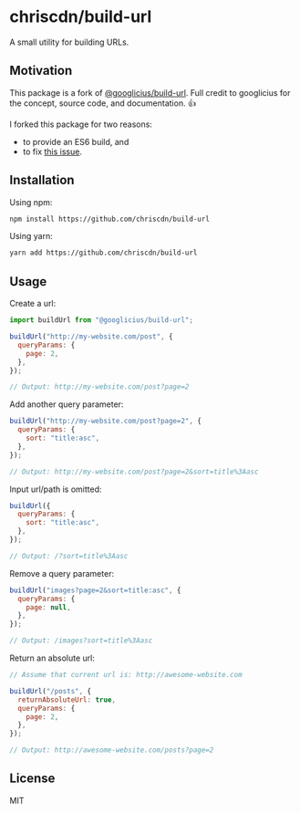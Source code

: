 # chriscdn/build-url

A small utility for building URLs.

## Motivation

This package is a fork of [@googlicius/build-url](https://github.com/googlicius/build-url). Full credit to googlicius for the concept, source code, and documentation. 👍

I forked this package for two reasons:

- to provide an ES6 build, and
- to fix [this issue](https://github.com/googlicius/build-url/issues/3).

## Installation

Using npm:

```bash
npm install https://github.com/chriscdn/build-url
```

Using yarn:

```bash
yarn add https://github.com/chriscdn/build-url
```

## Usage

Create a url:

```js
import buildUrl from "@googlicius/build-url";

buildUrl("http://my-website.com/post", {
  queryParams: {
    page: 2,
  },
});

// Output: http://my-website.com/post?page=2
```

Add another query parameter:

```js
buildUrl("http://my-website.com/post?page=2", {
  queryParams: {
    sort: "title:asc",
  },
});

// Output: http://my-website.com/post?page=2&sort=title%3Aasc
```

Input url/path is omitted:

```js
buildUrl({
  queryParams: {
    sort: "title:asc",
  },
});

// Output: /?sort=title%3Aasc
```

Remove a query parameter:

```js
buildUrl("images?page=2&sort=title:asc", {
  queryParams: {
    page: null,
  },
});

// Output: /images?sort=title%3Aasc
```

Return an absolute url:

```js
// Assume that current url is: http://awesome-website.com

buildUrl("/posts", {
  returnAbsoluteUrl: true,
  queryParams: {
    page: 2,
  },
});

// Output: http://awesome-website.com/posts?page=2
```

## License

MIT

